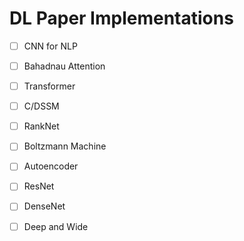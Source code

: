 # DL Paper Implementations

- [ ] CNN for NLP
- [ ] Bahadnau Attention
- [ ] Transformer
- [ ] C/DSSM
- [ ] RankNet
- [ ] Boltzmann Machine
- [ ] Autoencoder
- [ ] ResNet
- [ ] DenseNet
- [ ] Deep and Wide 
 
